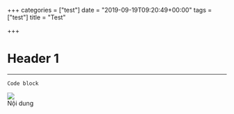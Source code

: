 +++
categories = ["test"]
date = "2019-09-19T09:20:49+00:00"
tags = ["test"]
title = "Test"

+++
# Header 1

***

    Code block	

![](/uploads/slideshow_2.jpg)  
Nội dung 